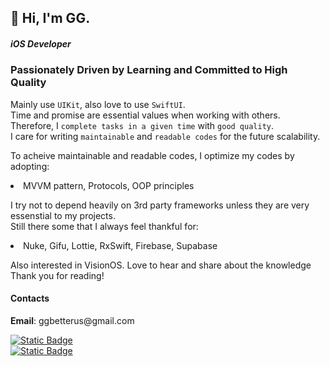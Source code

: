  <h2> 👋 Hi, I'm GG. </h2>
 <h5> iOS Developer</h5>
 <h3> Passionately Driven by Learning and Committed to High Quality </h3>
<p> 
 
 Mainly use `UIKit`, also love to use `SwiftUI`.
<br> Time and promise are essential values when working with others.
Therefore, I `complete tasks in a given time` with `good quality`.
<br> I care for writing `maintainable` and `readable codes` for the future scalability.

  To acheive maintainable and readable codes, I optimize my codes by adopting:
<li>MVVM pattern, Protocols, OOP principles</li>
</p> 
<p>
I try not to depend heavily on 3rd party frameworks unless they are very essenstial to my projects. 
<br>
 Still there some that I always feel thankful for:
<li>Nuke, Gifu, Lottie, RxSwift, Firebase, Supabase</li>
  
</p>
<p>
Also interested in VisionOS. Love to hear and share about the knowledge  
<br>
Thank you for reading!
</p>

<p>
 <h4> Contacts  </h4>
<strong>Email</strong>: ggbetterus@gmail.com
<p></p>
 
 <a href = "https://www.linkedin.com/in/gagyoung-shin-97b261229/"> ![Static Badge](https://img.shields.io/badge/LinkedIn-white?logo=linkedin&labelColor=%230A66C2)
 </a> 
 <br>
  <a href = "https://ittingz.tistory.com/"> ![Static Badge](https://img.shields.io/badge/Tech_Journal-white?logo=tistory&labelColor=%23000000)
 </a>
</p>
 

<!---
happyduck-git/happyduck-git is a ✨ special ✨ repository because its `README.md` (this file) appears on your GitHub profile.
You can click the Preview link to take a look at your changes.
--->
